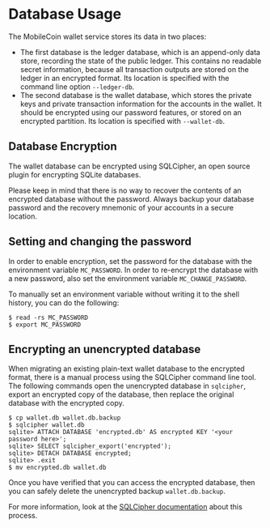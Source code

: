 # Database Usage

The MobileCoin wallet service stores its data in two places:

* The first database is the ledger database, which is an append-only data store, recording the state of the public ledger. This contains no readable secret information, because all transaction outputs are stored on the ledger in an encrypted format. Its location is specified with the command line option `--ledger-db`.
* The second database is the wallet database, which stores the private keys and private transaction information for the accounts in the wallet. It should be encrypted using our password features, or stored on an encrypted partition. Its location is specified with `--wallet-db`.

## Database Encryption

The wallet database can be encrypted using SQLCipher, an open source plugin for encrypting SQLite databases.

Please keep in mind that there is no way to recover the contents of an encrypted database without the password. Always backup your database password and the recovery mnemonic of your accounts in a secure location.

## Setting and changing the password

In order to enable encryption, set the password for the database with the environment variable `MC_PASSWORD`. In order to re-encrypt the database with a new password, also set the environment variable `MC_CHANGE_PASSWORD`.

To manually set an environment variable without writing it to the shell history, you can do the following:

```text
$ read -rs MC_PASSWORD
$ export MC_PASSWORD
```

## Encrypting an unencrypted database

When migrating an existing plain-text wallet database to the encrypted format, there is a manual process using the SQLCipher command line tool. The following commands open the unencrypted database in `sqlcipher`, export an encrypted copy of the database, then replace the original database with the encrypted copy.

```text
$ cp wallet.db wallet.db.backup
$ sqlcipher wallet.db
sqlite> ATTACH DATABASE 'encrypted.db' AS encrypted KEY '<your password here>';
sqlite> SELECT sqlcipher_export('encrypted');
sqlite> DETACH DATABASE encrypted;
sqlite> .exit
$ mv encrypted.db wallet.db
```

Once you have verified that you can access the encrypted database, then you can safely delete the unencrypted backup `wallet.db.backup`.

For more information, look at the [SQLCipher documentation](https://www.zetetic.net/sqlcipher/sqlcipher-api/#sqlcipher_export) about this process.


